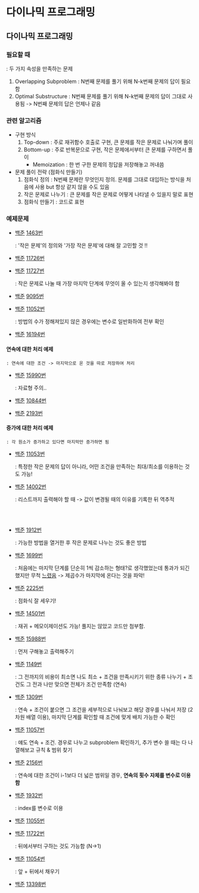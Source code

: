 # 다이나믹 프로그래밍

## 다이나믹 프로그래밍

### 필요할 때
: 두 가지 속성을 만족하는 문제
1. Overlapping Subproblem
    : N번째 문제를 풀기 위해 N-k번째 문제의 답이 필요함
2. Optimal Substructure
    : N번째 문제를 풀기 위해 N-k번째 문제의 답이 그대로 사용됨
    -> N번째 문제의 답은 언제나 같음

### 관련 알고리즘
- 구현 방식
    1. Top-down
        : 주로 재귀함수 호출로 구현, 큰 문제를 작은 문제로 나눠가며 풀이
    2. Bottom-up
        : 주로 반복문으로 구현, 작은 문제에서부터 큰 문제를 구하면서 풀이
        - Memoization : 한 번 구한 문제의 정답을 저장해놓고 꺼내씀
- 문제 풀이 전략 (점화식 만들기)
    1. 점화식 정의
        : N번째 문제란 무엇인지 정의. 문제를 그대로 대입하는 방식을 처음에 사용 but 항상 같지 않을 수도 있음
    2. 작은 문제로 나누기
        : 큰 문제를 작은 문제로 어떻게 나타낼 수 있을지 말로 표현
    3. 점화식 만들기
        : 코드로 표현

### 예제문제
- [백준](https://www.acmicpc.net/problem/1463) [1463번](./1463.cpp)

    : '작은 문제'의 정의와 '가장 작은 문제'에 대해 잘 고민할 것 !!

- [백준](https://www.acmicpc.net/problem/11726) [11726번](./11726.cpp)

- [백준](https://www.acmicpc.net/problem/11727) [11727번](./11727.cpp)

    : 작은 문제로 나눌 때 가장 마지막 단계에 무엇이 올 수 있는지 생각해봐야 함

- [백준](https://www.acmicpc.net/problem/9095) [9095번](./9095.cpp)

- [백준](https://www.acmicpc.net/problem/11052) [11052번](./11052.cpp)

    : 방법의 수가 정해져있지 않은 경우에는 변수로 일반화하여 전부 확인

- [백준](https://www.acmicpc.net/problem/16194) [16194번](./16194.cpp)

#### 연속에 대한 처리 예제
    : 연속에 대한 조건 -> 마지막으로 온 것을 따로 저장하여 처리

- [백준](https://www.acmicpc.net/problem/15990) [15990번](./15990.cpp)

    : 자료형 주의..

- [백준](https://www.acmicpc.net/problem/10844) [10844번](./10844.cpp)

- [백준](https://www.acmicpc.net/problem/2193) [2193번](./2193.cpp)

#### 증가에 대한 처리 예제
    : 각 원소가 증가하고 있다면 마지막만 증가하면 됨

- [백준](https://www.acmicpc.net/problem/11053) [11053번](./11053.cpp)

    : 특정한 작은 문제의 답이 아니라, 어떤 조건을 만족하는 최대/최소를 이용하는 것도 가능!

- [백준](https://www.acmicpc.net/problem/14002) [14002번](./14002.cpp)

    : 리스트까지 출력해야 할 때 -> 값이 변경될 때의 이유를 기록한 뒤 역추적

<br><br>

- [백준](https://www.acmicpc.net/problem/1912) [1912번](./1912.cpp)

    : 가능한 방법을 열거한 후 작은 문제로 나누는 것도 좋은 방법

- [백준](https://www.acmicpc.net/problem/1699) [1699번](./1699.cpp)

    : 처음에는 마지막 단계를 단순히 1씩 감소하는 형태?로 생각했었는데 통과가 되긴 했지만 무척 [느렸음](./1699_2.cpp) -> 제곱수가 마지막에 온다는 것을 파악!

- [백준](https://www.acmicpc.net/problem/2225) [2225번](./2225.cpp)

    : 점화식 잘 세우기!

- [백준](https://www.acmicpc.net/problem/14501) [14501번](./14501.cpp)

    : 재귀 + 메모이제이션도 가능! 풀지는 않았고 코드만 첨부함.

- [백준](https://www.acmicpc.net/problem/15988) [15988번](./15988.cpp)

    : 먼저 구해놓고 출력해주기

- [백준](https://www.acmicpc.net/problem/1149) [1149번](./1149.cpp)

    : 그 전까지의 비용이 최소면 나도 최소 + 조건을 만족시키기 위한 종류 나누기 + 조건도 그 전과 나만 맞으면 전체가 조건 만족함 (연속)

- [백준](https://www.acmicpc.net/problem/1309) [1309번](./1309.cpp)

    : 연속 + 조건이 붙으면 그 조건을 세부적으로 나눠보고 해당 경우를 나눠서 저장 (2차원 배열 이용), 마지막 단계를 확인할 때 조건에 맞게 배치 가능한 수 확인

- [백준](https://www.acmicpc.net/problem/11057) [11057번](./11057.cpp)

    : 얘도 연속 + 조건. 경우로 나누고 subproblem 확인하기, 추가 변수 쓸 때는 다 나열해보고 규칙 & 범위 찾기

- [백준](https://www.acmicpc.net/problem/2156) [2156번](./2156.cpp)

    : 연속에 대한 조건이 i-1보다 더 넓은 범위일 경우, **연속의 횟수 자체를 변수로 이용함**

- [백준](https://www.acmicpc.net/problem/1932) [1932번](./1932.cpp)

    : index를 변수로 이용

- [백준](https://www.acmicpc.net/problem/11055) [11055번](./11055.cpp)

- [백준](https://www.acmicpc.net/problem/11722) [11722번](./11722.cpp)

    : 뒤에서부터 구하는 것도 가능함 (N->1)

- [백준](https://www.acmicpc.net/problem/11054) [11054번](./11054.cpp)

    : 앞 + 뒤에서 채우기

- [백준](https://www.acmicpc.net/problem/13398) [13398번](./13398.cpp)


